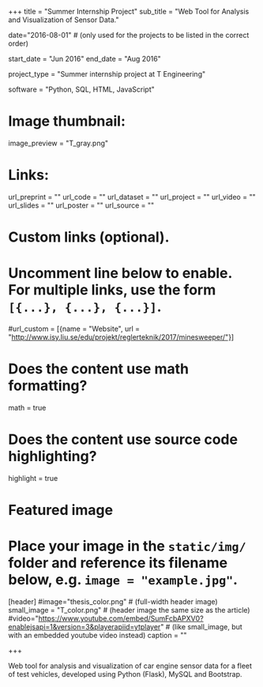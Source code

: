 +++
title = "Summer Internship Project"
sub_title = "Web Tool for Analysis and Visualization of Sensor Data."

date="2016-08-01" # (only used for the projects to be listed in the correct order)

start_date = "Jun 2016"
end_date = "Aug 2016"

project_type = "Summer internship project at T Engineering"

software = "Python, SQL, HTML, JavaScript"

# Image thumbnail:
image_preview = "T_gray.png"

# Links:
url_preprint = ""
url_code = ""
url_dataset = ""
url_project = ""
url_video = ""
url_slides = ""
url_poster = ""
url_source = ""

# Custom links (optional).
#   Uncomment line below to enable. For multiple links, use the form `[{...}, {...}, {...}]`.
#url_custom = [{name = "Website", url = "http://www.isy.liu.se/edu/projekt/reglerteknik/2017/minesweeper/"}]

# Does the content use math formatting?
math = true

# Does the content use source code highlighting?
highlight = true

# Featured image
# Place your image in the `static/img/` folder and reference its filename below, e.g. `image = "example.jpg"`.
[header]
#image="thesis_color.png" # (full-width header image)
small_image = "T_color.png" # (header image the same size as the article)
#video="https://www.youtube.com/embed/SumFcbAPXV0?enablejsapi=1&version=3&playerapiid=ytplayer" # (like small_image, but with an embedded youtube video instead)
caption = ""

+++

Web tool for analysis and visualization of car engine sensor data for a fleet of test vehicles, developed using Python (Flask), MySQL and Bootstrap.
